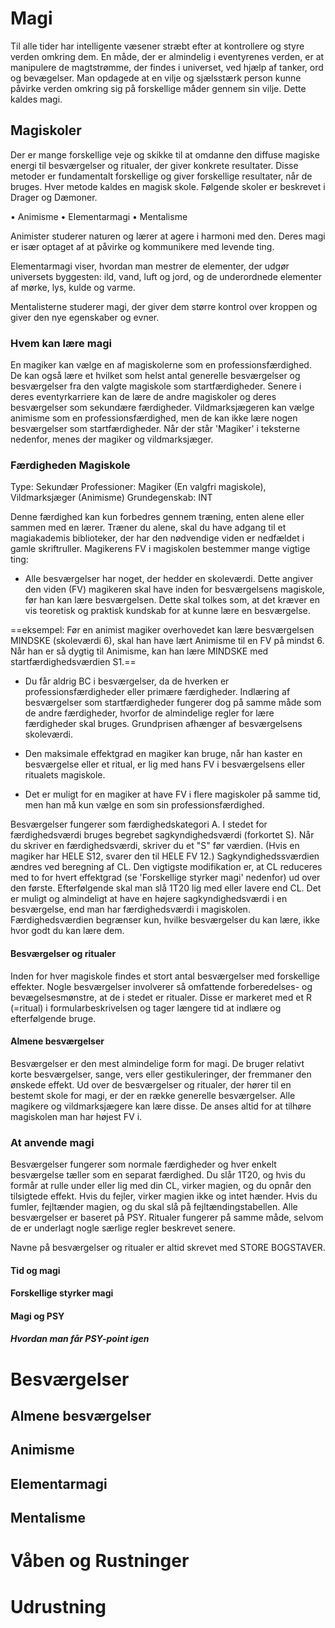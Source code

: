 # Magi

Til alle tider har intelligente væsener stræbt efter at kontrollere og styre verden omkring dem. En måde, der er almindelig i eventyrenes verden, er at manipulere de magtstrømme, der findes i universet, ved hjælp af tanker, ord og bevægelser. Man opdagede at en vilje og sjælsstærk person kunne påvirke verden omkring sig på forskellige måder gennem sin vilje. Dette kaldes magi.

## Magiskoler

Der er mange forskellige veje og skikke til at omdanne den diffuse magiske energi til besværgelser og ritualer, der giver konkrete resultater. Disse metoder er fundamentalt forskellige og giver forskellige resultater, når de bruges. Hver metode kaldes en magisk skole. Følgende skoler er beskrevet i Drager og Dæmoner.

• Animisme
• Elementarmagi
• Mentalisme

Animister studerer naturen og lærer at agere i harmoni med den. Deres magi er især optaget af at påvirke og kommunikere med levende ting.

Elementarmagi viser, hvordan man mestrer de elementer, der udgør universets byggesten: ild, vand, luft og jord, og de underordnede elementer af mørke, lys, kulde og varme.

Mentalisterne studerer magi, der giver dem større kontrol over kroppen og giver den nye egenskaber og evner.

### Hvem kan lære magi

En magiker kan vælge en af magiskolerne som en professionsfærdighed. De kan også lære et hvilket som helst antal generelle besværgelser og besværgelser fra den valgte magiskole som startfærdigheder. Senere i deres eventyrkarriere kan de lære de andre magiskoler og deres besværgelser som sekundære færdigheder. Vildmarksjægeren kan vælge animisme som en professionsfærdighed, men de kan ikke lære nogen besværgelser som startfærdigheder. Når der står 'Magiker' i teksterne nedenfor, menes der magiker og vildmarksjæger.

### Færdigheden Magiskole

Type: Sekundær
Professioner: Magiker (En valgfri magiskole), Vildmarksjæger (Animisme)
Grundegenskab: INT

Denne færdighed kan kun forbedres gennem træning, enten alene eller sammen med en lærer. Træner du alene, skal du have adgang til et magiakademis biblioteker, der har den nødvendige viden er nedfældet i gamle skriftruller. Magikerens FV i magiskolen bestemmer mange vigtige ting:

+ Alle besværgelser har noget, der hedder en skoleværdi. Dette angiver den viden (FV) magikeren skal have inden for besværgelsens magiskole, før han kan lære besværgelsen. Dette skal tolkes som, at det kræver en vis teoretisk og praktisk kundskab for at kunne lære en besværgelse.

==eksempel: Før en animist magiker overhovedet kan lære besværgelsen MINDSKE (skoleværdi 6), skal han have lært Animisme til en FV på mindst 6. Når han er så dygtig til Animisme, kan han lære MINDSKE med startfærdighedsværdien S1.==

+ Du får aldrig BC i besværgelser, da de hverken er professionsfærdigheder eller primære færdigheder. Indlæring af besværgelser som startfærdigheder fungerer dog på samme måde som de andre færdigheder, hvorfor de almindelige regler for lære færdigheder skal bruges. Grundprisen afhænger af besværgelsens skoleværdi.

+ Den maksimale effektgrad en magiker kan bruge, når han kaster en besværgelse eller et ritual, er lig med hans FV i besværgelsens eller ritualets magiskole.

+ Det er muligt for en magiker at have FV i flere magiskoler på samme tid, men han må kun vælge en som sin professionsfærdighed.

Besværgelser fungerer som færdighedskategori A. I stedet for færdighedsværdi bruges begrebet sagkyndighedsværdi (forkortet S). Når du skriver en færdighedsværdi, skriver du et "S" før værdien. (Hvis en magiker har HELE S12, svarer den til HELE FV 12.) Sagkyndighedssværdien ændres ved beregning af CL. Den vigtigste modifikation er, at CL reduceres med to for hvert effektgrad (se 'Forskellige styrker magi' nedenfor) ud over den første. Efterfølgende skal man slå 1T20 lig med eller lavere end CL. Det er muligt og almindeligt at have en højere sagkyndighedsværdi i en besværgelse, end man har færdighedsværdi i magiskolen. Færdighedsværdien begrænser kun, hvilke besværgelser du kan lære, ikke hvor godt du kan lære dem.

#### Besværgelser og ritualer
Inden for hver magiskole findes et stort antal besværgelser med forskellige effekter. Nogle besværgelser involverer så omfattende forberedelses- og bevægelsesmønstre, at de i stedet er ritualer. Disse er markeret med et R (=ritual) i formularbeskrivelsen og tager længere tid at indlære og efterfølgende bruge.

#### Almene besværgelser
Besværgelser er den mest almindelige form for magi. De bruger relativt korte besværgelser, sange, vers eller gestikuleringer, der fremmaner den ønskede effekt. Ud over de besværgelser og ritualer, der hører til en bestemt skole for magi, er der en række generelle besværgelser. Alle magikere og vildmarksjægere kan lære disse. De anses altid for at tilhøre magiskolen man har højest FV i.

### At anvende magi
Besværgelser fungerer som normale færdigheder og hver enkelt besværgelse tæller som en separat færdighed. Du slår 1T20, og hvis du formår at rulle under eller lig med din CL, virker magien, og du opnår den tilsigtede effekt. Hvis du fejler, virker magien ikke og intet hænder. Hvis du fumler, fejltænder magien, og du skal slå på fejltændingstabellen. Alle besværgelser er baseret på PSY. Ritualer fungerer på samme måde, selvom de er underlagt nogle særlige regler beskrevet senere.

Navne på besværgelser og ritualer er altid skrevet med STORE BOGSTAVER.

#### Tid og magi




#### Forskellige styrker magi

#### Magi og PSY

##### Hvordan man får PSY-point igen


# Besværgelser



## Almene besværgelser

## Animisme

## Elementarmagi

## Mentalisme

# Våben og Rustninger

# Udrustning


